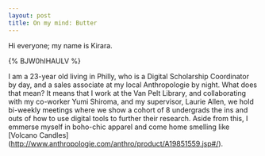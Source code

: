 ```yaml
---
layout: post
title: On my mind: Butter
---
```


Hi everyone; my name is Kirara.

{% BJW0hIHAULV %}

I am a 23-year old living in Philly, who is a Digital Scholarship Coordinator by day, and a sales associate at my local Anthropologie by night. What does that mean? It means that I work at the Van Pelt Library, and collaborating with my co-worker Yumi Shiroma, and my supervisor, Laurie Allen, we hold bi-weekly meetings where we show a cohort of 8 undergrads the ins and outs of how to use digital tools to further their research. Aside from this, I emmerse myself in boho-chic apparel and come home smelling like [Volcano Candles] (http://www.anthropologie.com/anthro/product/A19851559.jsp#/). 
